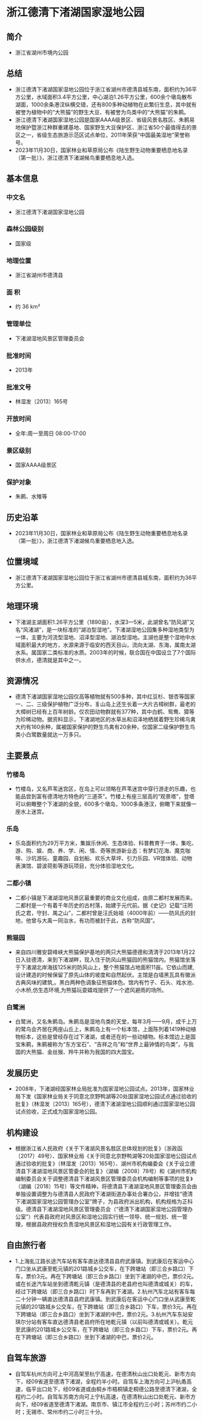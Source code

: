 # 浙江德清下渚湖国家湿地公园
## 简介
- 浙江省湖州市境内公园
## 总结
- 浙江德清下渚湖国家湿地公园位于浙江省湖州市德清县城东南，面积约为36平方公里，水域面积3.4平方公里，中心湖泊1.26平方公里，600余个墩岛散布湖面，1000余条港汊纵横交错，还有800多种动植物在此繁衍生息，其中就有被誉为植物中的“大熊猫”的野生大豆、有被誉为鸟类中的“大熊猫”的朱鹮。 
- 浙江德清下渚湖国家湿地公园是国家AAAA级景区、省级风景名胜区、朱鹮易地保护暨浙江种群重建基地、国家野生大豆保护区、浙江省50个最值得去的景区之一，省级生态旅游示范区试点单位，2011年荣获“中国最美湿地”荣誉称号。 
- 2023年11月30日，国家林业和草原局公布《陆生野生动物重要栖息地名录（第一批）》，浙江德清下渚湖候鸟重要栖息地入选。
## 基本信息
### 中文名
- 浙江德清下渚湖国家湿地公园
### 森林公园级别
- 国家级
### 地理位置
- 浙江省湖州市德清县
### 面    积
- 约 36 km²
### 管理单位
- 下渚湖湿地风景区管理委员会
### 批准时间
- 2013年
### 批准文号
- 林湿发〔2013〕165号
### 开放时间
- 全年:周一至周日 08:00-17:00
### 景区级别
- 国家AAAA级景区
### 保护对象
- 朱鹮、水雉等
## 历史沿革
- 2023年11月30日，国家林业和草原局公布《陆生野生动物重要栖息地名录（第一批）》，浙江德清下渚湖候鸟重要栖息地入选。
## 位置境域
- 浙江德清下渚湖国家湿地公园位于浙江省湖州市德清县城东南，面积约为36平方公里。
## 地理环境
- 下渚湖主湖面积1.26平方公里（1890亩），水深3—5米，此湖曾名“防风湖”又名“风渚湖”，是一块标准的“湖泊型湿地”。下渚湖湿地公园集多种湿地类型为一体，主要为河流型湿地、沼泽型湿地、湖泊型湿地。主湖也是整个湿地中水域面积最大的地方，水源来源于临安的西天目山，流向太湖、东海，属南太湖水系。属国家二类标准的水质。2003年的时候，联合国在中国设立了7个国际供水点，德清就是其中之一。
## 资源情况
- 德清下渚湖国家湿地公园仅高等植物就有500多种，其中红豆杉、银杏等国家一、二、三级保护植物广泛分布，豸山岛上还生长着一大片古樟树群，最老的大樟树已经有上百年树龄。仅农田动物群就有377种，其中白鹤、鸳鸯、獐等为珍稀动物。据资料显示，下渚湖地区的水草丛和沼泽地栖居着野生珍稀鸟禽大约有160余种，属被国家保护的野生鸟禽有20余种，仅国家二级保护野生鸟类小白鹭数量就达一万多只。
## 主要景点
### 竹楼岛
- 竹楼岛，又名芦苇迷宫区，在岛上可以领略在芦苇迷宫中穿行游走的乐趣，也能品尝到富有德清地方特色的“三道茶”。竹楼上有座三层高的“观景塔”，登塔可以俯瞰整个下渚湖的全貌，600多个墩岛，1000多条港汊，俯瞰下来就像一座水上迷宫。
### 乐岛
- 乐岛面积约为29万平方米，集娱乐休闲、生态体验、科普教育于一体，集吃、游、购、娱、商、养、学、闲、情、奇等旅游新业态：有梦幻花海、魔克咖啡、沙坑游玩、童趣园、自划船、欢乐大草坪、引力乐园、VR馆体验、动物表演馆、碧波荷影等游玩项目，充分体验湿地文化。
### 二都小镇
- 二都小镇是下渚湖湿地风景区最重要的商业文化组成，由原二都村发展而来。二都村是一个有着千年历史的古村落，始建于元代前。据《史记》记载“汪罔氏之君，守封、禺之山”，二都村曾是汪氏始祖（4000年前）——防风氏的封地，他曾与大禹一同治水，有功而被封于此，古称“防风国”。
### 熊猫园
- 来自四川雅安碧峰峡大熊猫保护基地的两只大熊猫德德和清清于2013年1月22日入驻德清，来到下渚湖畔，现入住于防风山熊猫园的熊猫馆内。熊猫馆坐落于下渚湖北岸海拔125米的防风山上，整个熊猫馆占地面积11亩。它依山而建,设计建造的时候保留了原先山体的坡度和自然起伏。主馆是白墙黑瓦具有徽派古典风味的建筑,。黑白两种色调象征熊猫体色。馆内有竹子、石头、戏水池、小木桥,仿生态环境,为熊猫玩耍嬉戏提供了一个遮风避雨的场所。
### 白鹭洲
- 白鹭洲，又名朱鹮岛。朱鹮岛是湿地鸟类的天堂，每年3月——9月，成千上万的鹭鸟会齐居在两座山丘上，朱鹮岛上有一个标本馆，上面陈列着1419种动植物标本，这些是曾经存在过下渚湖，或者还在的一些动植物。标本馆边上是国宝朱鹮，朱鹮被称为“东方宝石”、“吉祥之鸟”和“世界上最钟情的鸟类”，与我国的大熊猫、金丝猴、羚牛并称为我国的四大国宝。
## 发展历史
- 2008年，下渚湖经国家林业局批准为国家湿地公园试点。2013年，国家林业局下发《国家林业局关于同意北京野鸭湖等20处国家湿地公园试点通过验收的批复》（林湿发〔2013〕165号），德清下渚湖湿地公园顺利通过国家湿地公园试点验收，正式成为国家湿地公园。
## 机构建设
- 根据浙江省人民政府《关于下渚湖风景名胜区总体规划的批复》（浙政函〔2017〕49号）、国家林业局《关于同意北京野鸭湖等20处国家湿地公园试点通过验收的批复》（林湿发〔2013〕165号）、湖州市机构编委会《关于设立德清县下渚湖湿地风景区管委会的批复》（湖编〔2008〕78号）和《湖州市机构编制委员会关于调整德清县下渚湖风景区管理委员会机构编制等事项的批复》（湖编〔2018〕15号）等文件精神，将德清县下渚湖湿地风景区管理委员会由单独设置调整为与德清县人民政府下渚湖街道办事处合署办公，并增挂“德清下渚湖国家湿地公园管理办公室”牌子，为县政府派出机构，机构规格为正科级。德清县下渚湖湿地风景区管理委员会（“德清下渚湖国家湿地公园管理办公室”）代表县政府对风景区和湿地公园实行统一领导、统一规划、统一管理，根据县政府授权负责湿地风景区和湿地公园有关行政管理工作。
## 自由旅行者
- 1.上海虬江路长途汽车站有客车直达德清县县府武康镇。到武康后在客运中心门口坐从武康至乾元镇的201路城乡公交车，在下跨塘站（即三合乡路口）下车，票价3元。再在下跨塘站（即三合乡路口）坐到下渚湖的中巴，票价2元。或在长途汽车站坐到德清乾元镇（是德清县的老县府也叫德清或城关）的车，经过下跨塘站（即三合乡路口）时下车再到下渚湖。2.杭州汽车北站有客车每二十分钟一辆直达德清县县府武康镇。到武康后在客运中心门口坐从武康至乾元镇的201路城乡公交车，在下跨塘站（即三合乡路口）下车，票价3元。再在下跨塘站（即三合乡路口）坐到下渚湖的中巴，票价2元。3.杭州汽车东站安琪尔分站有客车直达德清县老县府所在地乾元镇（以前叫德清或城关）。乾元至武康的201路城乡公交车，在下跨塘站（即三合乡路口）下车，票价2元。再在下跨塘站（即三合乡路口）坐到下渚湖的中巴，票价2元。
## 自驾车旅游
- 自驾车杭州方向可上中河高架至杭宁高速，在德清秋山出口处乾元、新市方向下，经09省道至德清下渚湖，全程约半小时。自驾车上海方向可上沪杭甬高速，临平出口处下，经09省道或由桐乡市梧桐镇走桐德公路至德清下渚湖，全程约二小时。自驾车苏南方向可上宁杭高速，在德清秋山出口处乾元、新市方向下，经09省道至德清下渚湖。南京市、镇江市全程约三小时；苏州市约二小时；无锡市、常州市约二小时三十分。